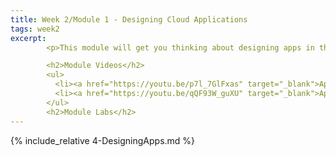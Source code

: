 ```yaml
---
title: Week 2/Module 1 - Designing Cloud Applications
tags: week2
excerpt: 
        <p>This module will get you thinking about designing apps in the cloud.  We'll cover architecting cloud applications and designing microservices.</p>

        <h2>Module Videos</h2>
        <ul>
          <li><a href="https://youtu.be/p7l_7GlFxas" target="_blank">App Engine Demo (1/2) [10:46]</a></li>
          <li><a href="https://youtu.be/qQF93W_guXU" target="_blank">App Engine Demo (2/2) [10:58]</a></li>
        </ul>
        <h2>Module Labs</h2>
---  
```


{% include_relative 4-DesigningApps.md %}